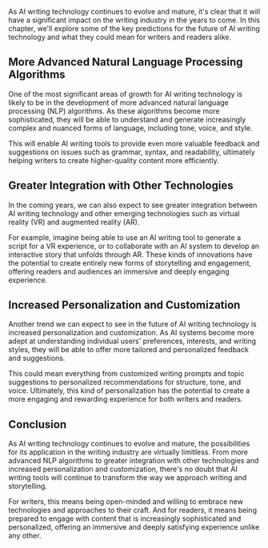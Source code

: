 
As AI writing technology continues to evolve and mature, it's clear that it will have a significant impact on the writing industry in the years to come. In this chapter, we'll explore some of the key predictions for the future of AI writing technology and what they could mean for writers and readers alike.

More Advanced Natural Language Processing Algorithms
----------------------------------------------------

One of the most significant areas of growth for AI writing technology is likely to be in the development of more advanced natural language processing (NLP) algorithms. As these algorithms become more sophisticated, they will be able to understand and generate increasingly complex and nuanced forms of language, including tone, voice, and style.

This will enable AI writing tools to provide even more valuable feedback and suggestions on issues such as grammar, syntax, and readability, ultimately helping writers to create higher-quality content more efficiently.

Greater Integration with Other Technologies
-------------------------------------------

In the coming years, we can also expect to see greater integration between AI writing technology and other emerging technologies such as virtual reality (VR) and augmented reality (AR).

For example, imagine being able to use an AI writing tool to generate a script for a VR experience, or to collaborate with an AI system to develop an interactive story that unfolds through AR. These kinds of innovations have the potential to create entirely new forms of storytelling and engagement, offering readers and audiences an immersive and deeply engaging experience.

Increased Personalization and Customization
-------------------------------------------

Another trend we can expect to see in the future of AI writing technology is increased personalization and customization. As AI systems become more adept at understanding individual users' preferences, interests, and writing styles, they will be able to offer more tailored and personalized feedback and suggestions.

This could mean everything from customized writing prompts and topic suggestions to personalized recommendations for structure, tone, and voice. Ultimately, this kind of personalization has the potential to create a more engaging and rewarding experience for both writers and readers.

Conclusion
----------

As AI writing technology continues to evolve and mature, the possibilities for its application in the writing industry are virtually limitless. From more advanced NLP algorithms to greater integration with other technologies and increased personalization and customization, there's no doubt that AI writing tools will continue to transform the way we approach writing and storytelling.

For writers, this means being open-minded and willing to embrace new technologies and approaches to their craft. And for readers, it means being prepared to engage with content that is increasingly sophisticated and personalized, offering an immersive and deeply satisfying experience unlike any other.
